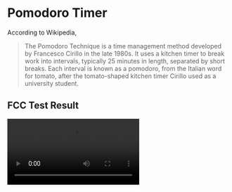 # Pomodoro Timer

According to Wikipedia,

> The Pomodoro Technique is a time management method developed by Francesco Cirillo in the late 1980s. It uses a kitchen timer to break work into intervals, typically 25 minutes in length, separated by short breaks. Each interval is known as a pomodoro, from the Italian word for tomato, after the tomato-shaped kitchen timer Cirillo used as a university student.

## FCC Test Result

![Desktop Screenrecord for FCC Test Result](./src/assets/screenshots/fcc-pomodoro-timer-test-result.mp4?raw=true)
